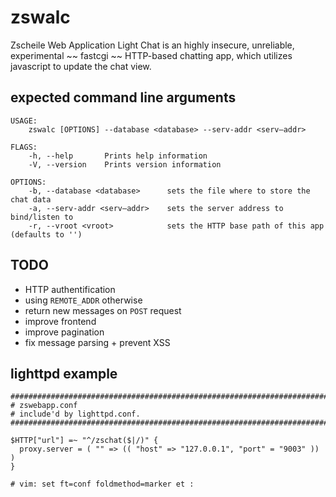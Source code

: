 # zswalc

Zscheile Web Application Light Chat is an highly insecure,
unreliable, experimental ~~ fastcgi ~~ HTTP-based chatting app,
which utilizes javascript to update the chat view.

## expected command line arguments
```
USAGE:
    zswalc [OPTIONS] --database <database> --serv-addr <serv–addr>

FLAGS:
    -h, --help       Prints help information
    -V, --version    Prints version information

OPTIONS:
    -b, --database <database>      sets the file where to store the chat data
    -a, --serv-addr <serv–addr>    sets the server address to bind/listen to
    -r, --vroot <vroot>            sets the HTTP base path of this app (defaults to '')
```

## TODO

* HTTP authentification
* using `REMOTE_ADDR` otherwise
* return new messages on `POST` request
* improve frontend
* improve pagination
* fix message parsing + prevent XSS

## lighttpd example
```
###############################################################################
# zswebapp.conf
# include'd by lighttpd.conf.
###############################################################################

$HTTP["url"] =~ "^/zschat($|/)" {
  proxy.server = ( "" => (( "host" => "127.0.0.1", "port" = "9003" )) )
}

# vim: set ft=conf foldmethod=marker et :
```
